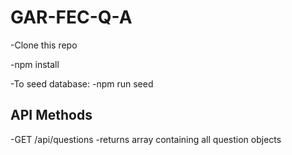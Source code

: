 # GAR-FEC-Q-A

-Clone this repo

-npm install

-To seed database:
  -npm run seed

## API Methods
-GET /api/questions
  -returns array containing all question objects

